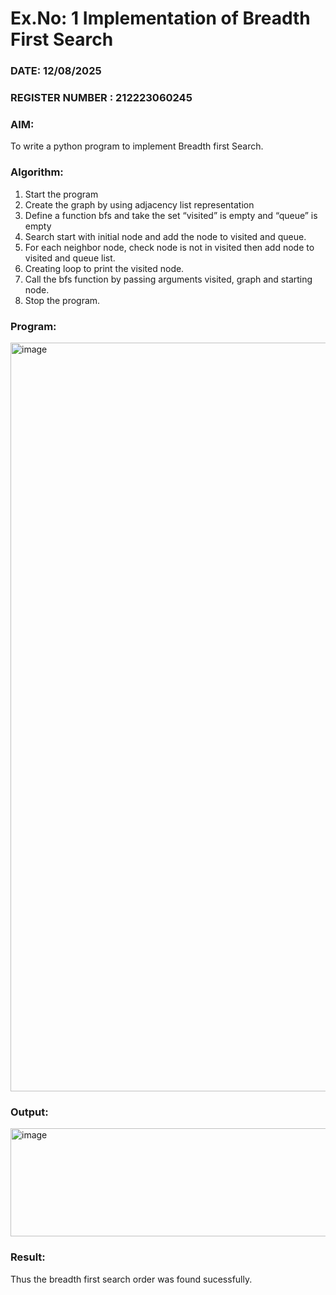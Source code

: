 # Ex.No: 1  Implementation of Breadth First Search 
### DATE: 12/08/2025                                                                         
### REGISTER NUMBER : 212223060245 
### AIM: 
To write a python program to implement Breadth first Search. 
### Algorithm:
1. Start the program
2. Create the graph by using adjacency list representation
3. Define a function bfs and take the set “visited” is empty and “queue” is empty
4. Search start with initial node and add the node to visited and queue.
5. For each neighbor node, check node is not in visited then add node to visited and queue list.
6.  Creating loop to print the visited node.
7.   Call the bfs function by passing arguments visited, graph and starting node.
8.   Stop the program.
### Program:
<img width="863" height="1198" alt="image" src="https://github.com/user-attachments/assets/d14da6a3-534d-4b73-bec5-87ce61c0e25e" />

### Output:
<img width="1280" height="173" alt="image" src="https://github.com/user-attachments/assets/dba818b4-dc4c-4f37-89f2-1f5c6830b807" />


### Result:
Thus the breadth first search order was found sucessfully.
